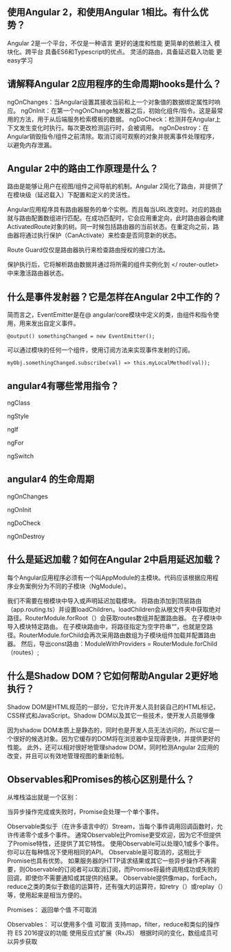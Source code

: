 

## 使用Angular 2，和使用Angular 1相比。有什么优势？
Angular 2是一个平台，不仅是一种语言
更好的速度和性能
更简单的依赖注入
模块化。跨平台
具备ES6和Typescript的优点。
灵活的路由，具备延迟载入功能
更easy学习


## 请解释Angular 2应用程序的生命周期hooks是什么？

ngOnChanges：当Angular设置其接收当前和上一个对象值的数据绑定属性时响应。
ngOnInit：在第一个ngOnChange触发器之后，初始化组件/指令。这是最常用的方法，用于从后端服务检索模板的数据。
ngDoCheck：检测并在Angular上下文发生变化时执行。每次更改检测运行时，会被调用。
ngOnDestroy：在Angular销毁指令/组件之前清除。取消订阅可观察的对象并脱离事件处理程序，以避免内存泄漏。


## Angular 2中的路由工作原理是什么？

路由是能够让用户在视图/组件之间导航的机制。Angular 2简化了路由，并提供了在模块级（延迟载入）下配置和定义的灵活性。 

Angular应用程序具有路由器服务的单个实例。而且每当URL改变时。对应的路由就与路由配置数组进行匹配。在成功匹配时，它会应用重定向，此时路由器会构建ActivatedRoute对象的树。同一时候包括路由器的当前状态。在重定向之前，路由器将通过执行保护（CanActivate）来检查是否同意新的状态。

Route Guard仅仅是路由器执行来检查路由授权的接口方法。

保护执行后，它将解析路由数据并通过将所需的组件实例化到<router-outlet> </ router-outlet>中来激活路由器状态。



## 什么是事件发射器？它是怎样在Angular 2中工作的？

简而言之，EventEmitter是在@ angular/core模块中定义的类，由组件和指令使用，用来发出自定义事件。
```
@output() somethingChanged = new EventEmitter();
```

可以通过模块的任何一个组件，使用订阅方法来实现事件发射的订阅。
```
myObj.somethingChanged.subscribe(val) => this.myLocalMethod(val));
```



## angular4有哪些常用指令？

ngClass

ngStyle

ngIf

ngFor

ngSwitch


## angular4 的生命周期

ngOnChanges

ngOnInit

ngDoCheck

ngOnDestroy



## 什么是延迟加载？如何在Angular 2中启用延迟加载？

每个Angular应用程序必须有一个叫AppModule的主模块。代码应该根据应用程序业务案例分为不同的子模块（NgModule）。

我们不需要在根模块中导入或声明延迟加载模块。
将路由添加到顶层路由（app.routing.ts）并设置loadChildren。loadChildren会从根文件夹中获取绝对路径。RouterModule.forRoot（）会获取routes数组并配置路由器。
在子模块中导入模块特定路由。
在子模块路由中，将路径指定为空字符串“”，也就是空路径。RouterModule.forChild会再次采用路由数组为子模块组件加载并配置路由器。
然后，导出const路由：ModuleWithProviders = RouterModule.forChild（routes）;



## 什么是Shadow DOM？它如何帮助Angular 2更好地执行？

Shadow DOM是HTML规范的一部分，它允许开发人员封装自己的HTML标记，CSS样式和JavaScript。Shadow DOM以及其它一些技术，使开发人员能够像<audio>标签一样构建自己的一级标签，Web组件和API。
总的来说，这些新的标签和API被称为Web组件。Shadow DOM通过提供了更好的关注分离，通过其它的HTML DOM元素实现了更少的样式与脚本的冲突。

因为shadow DOM本质上是静态的，同时也是开发人员无法访问的，所以它是一个很好的候选对象。因为它缓存的DOM将在浏览器中呈现得更快，并提供更好的性能。
此外，还可以相对很好地管理shadow DOM，同时检测Angular 2应用的改变，并且可以有效地管理视图的重新绘制。



## Observables和Promises的核心区别是什么？

从堆栈溢出就是一个区别： 

当异步操作完成或失败时，Promise会处理一个单个事件。

Observable类似于（在许多语言中的）Stream，当每个事件调用回调函数时，允许传递零个或多个事件。
通常Observable比Promise更受欢迎，因为它不但提供了Promise特性，还提供了其它特性。
使用Observable可以处理0,1或多个事件。你可以在每种情况下使用相同的API。
Observable是可取消的，这相比于Promise也具有优势。
如果服务器的HTTP请求结果或其它一些异步操作不再需要，则Observable的订阅者可以取消订阅，而Promise将最终调用成功或失败的回调，即使你不需要通知或其提供的结果。
Observable提供像map，forEach，reduce之类的类似于数组的运算符，还有强大的运算符，如retry（）或replay（）等，使用起来是相当方便的。

Promises：
返回单个值
不可取消

Observables：
可以使用多个值
可取消
支持map，filter，reduce和类似的操作符
ES 2016提议的功能
使用反应式扩展（RxJS）
根据时间的变化，数组成员可以异步获取